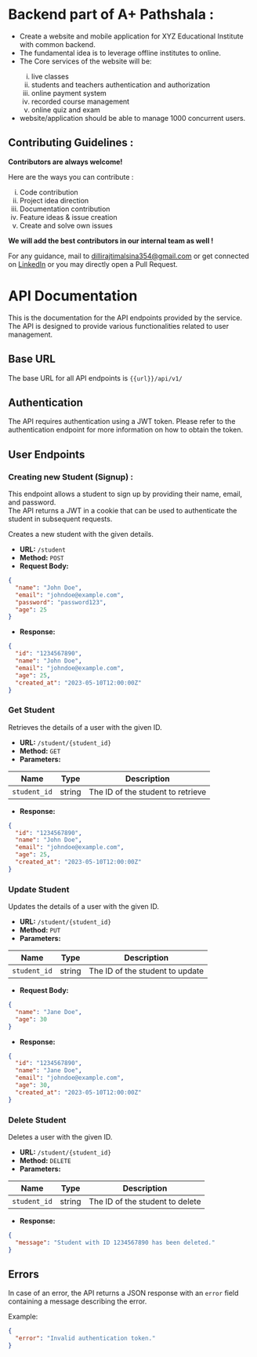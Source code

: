 # Backend part of A+ Pathshala :

<ul>
    <li>Create a website and mobile application for XYZ Educational Institute with common backend.</li>
    <li>The fundamental idea is to leverage offline institutes to online.</li>
    <li>The Core services of the website will be:</li>
    <ol type="i">
        <li>live classes</li> 
        <li>students and teachers authentication and authorization</li>
        <li>online payment system</li> 
        <li>recorded course management</li> 
        <li>online quiz and exam</li>
    </ol>
    <li>website/application should be able to manage 1000 concurrent users.</li> 
</ul>

## Contributing Guidelines :

**Contributors are always welcome!**

Here are the ways you can contribute :

<ol type="i">
    <li>Code contribution</li>
    <li>Project idea direction</li>
    <li>Documentation contribution</li>
    <li>Feature ideas & issue creation</li>
    <li>Create and solve own issues</li>
</ol>

**We will add the best contributors in our internal team as well !**

For any guidance, mail to dillirajtimalsina354@gmail.com or get connected on [LinkedIn](https://www.linkedin.com/in/dilli-raj-timalsina) or you may directly open a Pull Request.

<!-- API DOCUMENTATION STARTS HERE -->
# API Documentation

This is the documentation for the API endpoints provided by the service. The API is designed to provide various functionalities related to user management.

## Base URL

The base URL for all API endpoints is `{{url}}/api/v1/`

## Authentication

The API requires authentication using a JWT token. Please refer to the authentication endpoint for more information on how to obtain the token.

## User Endpoints

### Creating new Student (Signup) : 

This endpoint allows a student to sign up by providing their name, email, and password.<br>
The API returns a JWT in a cookie that can be used to authenticate the student in subsequent requests.

Creates a new student with the given details.

- **URL:** `/student`
- **Method:** `POST`
- **Request Body:**

```json
{
  "name": "John Doe",
  "email": "johndoe@example.com",
  "password": "password123",
  "age": 25
}
```

- **Response:**

```json
{
  "id": "1234567890",
  "name": "John Doe",
  "email": "johndoe@example.com",
  "age": 25,
  "created_at": "2023-05-10T12:00:00Z"
}
```

### Get Student

Retrieves the details of a user with the given ID.

- **URL:** `/student/{student_id}`
- **Method:** `GET`
- **Parameters:**

| Name      | Type   | Description                    |
| --------- | ------ | ------------------------------ |
| `student_id` | string | The ID of the student to retrieve |

- **Response:**

```json
{
  "id": "1234567890",
  "name": "John Doe",
  "email": "johndoe@example.com",
  "age": 25,
  "created_at": "2023-05-10T12:00:00Z"
}
```

### Update Student

Updates the details of a user with the given ID.

- **URL:** `/student/{student_id}`
- **Method:** `PUT`
- **Parameters:**

| Name      | Type   | Description                  |
| --------- | ------ | ---------------------------- |
| `student_id` | string | The ID of the student to update |

- **Request Body:**

```json
{
  "name": "Jane Doe",
  "age": 30
}
```

- **Response:**

```json
{
  "id": "1234567890",
  "name": "Jane Doe",
  "email": "johndoe@example.com",
  "age": 30,
  "created_at": "2023-05-10T12:00:00Z"
}
```

### Delete Student

Deletes a user with the given ID.

- **URL:** `/student/{student_id}`
- **Method:** `DELETE`
- **Parameters:**

| Name      | Type   | Description                  |
| --------- | ------ | ---------------------------- |
| `student_id` | string | The ID of the student to delete |

- **Response:**

```json
{
  "message": "Student with ID 1234567890 has been deleted."
}
```

## Errors

In case of an error, the API returns a JSON response with an `error` field containing a message describing the error.

Example:

```json
{
  "error": "Invalid authentication token."
}
```
